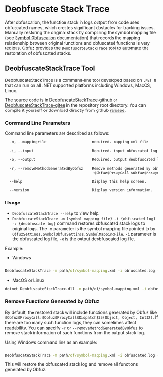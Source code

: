 # Deobfuscate Stack Trace

After obfuscation, the function stack in logs output from code uses obfuscated names, which creates significant obstacles for tracking issues. Manually restoring the original stack by comparing the symbol mapping file (see [Symbol Obfuscation](./symbol-obfuscation) documentation) that records the mapping relationship between original functions and obfuscated functions is very tedious. Obfuz provides the `DeobfuscateStackTrace` tool to automate the restoration of obfuscated stacks.

## DeobfuscateStackTrace Tool

DeobfuscateStackTrace is a command-line tool developed based on `.NET 8` that can run on all .NET supported platforms including Windows, MacOS, Linux.

The source code is in [DeobfuscateStackTrace-github](https://github.com/focus-creative-games/obfuz-tools/tree/main/DeobfuscateStackTrace) or [DeobfuscateStackTrace-gitee](https://gitee.com/focus-creative-games/obfuz-tools/tree/main/DeobfuscateStackTrace) in the repository root directory.
You can compile it yourself or download directly from github [release](https://github.com/focus-creative-games/obfuz-tools/releases).

### Command Line Parameters

Command line parameters are described as follows:

```txt
  -m, --mappingFile                     Required. mapping xml file

  -i, --input                           Required. input obfuscated log file

  -o, --output                          Required. output deobfuscated log file

  -r, --removeMethodGeneratedByObfuz    Remove methods generated by obfuscator (e.g.
                                        '$Obfuz$ProxyCall:$Obfuz$ProxyCall$Dispatch')

  --help                                Display this help screen.

  --version                             Display version information.
```

### Usage

- `DeobfuscateStackTrace --help` to view help.
- `DeobfuscateStackTrace -m {symbol mapping file} -i {obfuscated log} -o {deobfuscate log}` command restores obfuscated stack logs to original logs. The `-m` parameter is the symbol mapping file pointed to by `ObfuzSettings.SymbolObfusSettings.SymbolMappingFile`, `-i` parameter is the obfuscated log file, `-o` is the output deobfuscated log file.

Example:

- Windows

```bat

DeobfuscateStackTrace -m path/of/symbol-mapping.xml -i obfuscated.log -o deobfuscated.log

```

- MacOS or Linux

```bash
dotnet DeobfuscateStackTrace.dll -m path/of/symbol-mapping.xml -i obfuscated.log -o deobfuscated.log

```

### Remove Functions Generated by Obfuz

By default, the restored stack will include functions generated by Obfuz like `$Obfuz$ProxyCall:$Obfuz$ProxyCall$Dispatch$35(Object, Object, Int32)`. If there are too many such function logs, they can sometimes affect readability.
You can specify `-r` or `--removeMethodGeneratedByObfuz` to remove stack information of such functions from the output stack log.

Using Windows command line as an example:

```bat

DeobfuscateStackTrace -m path/of/symbol-mapping.xml -i obfuscated.log -o deobfuscated.log -r

```

This will restore the obfuscated stack log and remove all functions generated by Obfuz.
